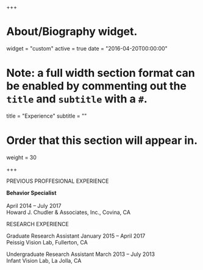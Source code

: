 +++
# About/Biography widget.
widget = "custom"
active = true
date = "2016-04-20T00:00:00"

# Note: a full width section format can be enabled by commenting out the `title` and `subtitle` with a `#`.
title = "Experience"
subtitle = ""

# Order that this section will appear in.
weight = 30

+++

PREVIOUS PROFFESIONAL EXPERIENCE

<b>Behavior Specialist</b>	                
<br>April 2014 – July 2017</b>
<br>Howard J. Chudler & Associates, Inc., Covina, CA</br>	


RESEARCH EXPERIENCE

Graduate Research Assistant	                                      January 2015 – April 2017
<br>Peissig Vision Lab, Fullerton, CA	</br>

Undergraduate Research Assistant	                                   March 2013 – July 2013
<br>Infant Vision Lab, La Jolla, CA	</br>

